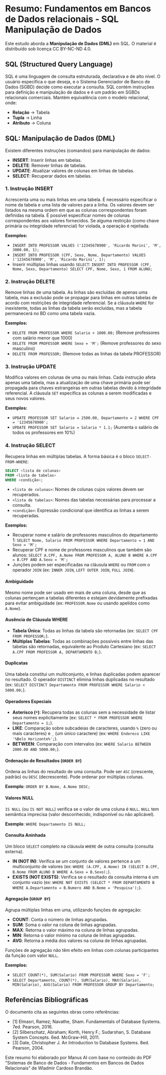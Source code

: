 # Resumo: Fundamentos em Bancos de Dados relacionais - SQL Manipulação de Dados

Este estudo aborda a **Manipulação de Dados (DML)** em SQL. O material é distribuído sob licença CC BY-NC-ND 4.0.

## SQL (Structured Query Language)

SQL é uma linguagem de consulta estruturada, declarativa e de alto nível. O usuário especifica o que deseja, e o Sistema Gerenciador de Banco de Dados (SGBD) decide como executar a consulta. SQL contém instruções para definição e manipulação de dados e é um padrão em SGBDs relacionais comerciais. Mantém equivalência com o modelo relacional, onde:

*   **Relação** → Tabela
*   **Tupla** → Linha
*   **Atributo** → Coluna

## SQL: Manipulação de Dados (DML)

Existem diferentes instruções (comandos) para manipulação de dados:

*   **INSERT**: Inserir linhas em tabelas.
*   **DELETE**: Remover linhas de tabelas.
*   **UPDATE**: Atualizar valores de colunas em linhas de tabelas.
*   **SELECT**: Recuperar dados em tabelas.

### 1. Instrução INSERT

Acrescenta uma ou mais linhas em uma tabela. É necessário especificar o nome da tabela e uma lista de valores para a linha. Os valores devem ser listados na mesma ordem em que as colunas correspondentes foram definidas na tabela. É possível especificar nomes de colunas correspondentes aos valores fornecidos. Se alguma restrição (como chave primária ou integridade referencial) for violada, a operação é rejeitada.

**Exemplos:**

*   `INSERT INTO PROFESSOR VALUES ('12345678900', 'Ricardo Marini', 'M', 3000.00, 1);`
*   `INSERT INTO PROFESSOR (CPF, Sexo, Nome, Departamento) VALUES ('12345678900', 'M', 'Ricardo Marini', 1);`
*   Inserir múltiplas linhas usando `SELECT`: `INSERT INTO PROFESSOR (CPF, Nome, Sexo, Departamento) SELECT CPF, Nome, Sexo, 1 FROM ALUNO;`

### 2. Instrução DELETE

Remove linhas de uma tabela. As linhas são excluídas de apenas uma tabela, mas a exclusão pode se propagar para linhas em outras tabelas de acordo com restrições de integridade referencial. Se a cláusula `WHERE` for inexistente, todas as linhas da tabela serão excluídas, mas a tabela permanecerá no BD como uma tabela vazia.

**Exemplos:**

*   `DELETE FROM PROFESSOR WHERE Salario < 1000.00;` (Remove professores com salário menor que 1000)
*   `DELETE FROM PROFESSOR WHERE Sexo = 'M';` (Remove professores do sexo masculino)
*   `DELETE FROM PROFESSOR;` (Remove todas as linhas da tabela PROFESSOR)

### 3. Instrução UPDATE

Modifica valores em colunas de uma ou mais linhas. Cada instrução afeta apenas uma tabela, mas a atualização de uma chave primária pode ser propagada para chaves estrangeiras em outras tabelas devido à integridade referencial. A cláusula `SET` especifica as colunas a serem modificadas e seus novos valores.

**Exemplos:**

*   `UPDATE PROFESSOR SET Salario = 2500.00, Departamento = 2 WHERE CPF = '12345678900';`
*   `UPDATE PROFESSOR SET Salario = Salario * 1.1;` (Aumenta o salário de todos os professores em 10%)

### 4. Instrução SELECT

Recupera linhas em múltiplas tabelas. A forma básica é o bloco `SELECT-FROM-WHERE`:

```sql
SELECT <lista de colunas>
FROM <lista de tabelas>
WHERE <condição>;
```

*   `<lista de colunas>`: Nomes de colunas cujos valores devem ser recuperados.
*   `<lista de tabelas>`: Nomes das tabelas necessárias para processar a consulta.
*   `<condição>`: Expressão condicional que identifica as linhas a serem recuperadas.

**Exemplos:**

*   Recuperar nome e salário de professores masculinos do departamento 1: `SELECT Nome, Salario FROM PROFESSOR WHERE Departamento = 1 AND Sexo = 'M';`
*   Recuperar CPF e nome de professores masculinos que também são alunos: `SELECT A.CPF, A.Nome FROM PROFESSOR A, ALUNO B WHERE A.CPF = B.CPF AND A.Sexo = 'M';`
*   Junções podem ser especificadas na cláusula `WHERE` ou `FROM` com o operador `JOIN` (ex: `INNER JOIN`, `LEFT OUTER JOIN`, `FULL JOIN`).

#### Ambiguidade

Mesmo nome pode ser usado em mais de uma coluna, desde que as colunas pertençam a tabelas diferentes e estejam devidamente prefixadas para evitar ambiguidade (ex: `PROFESSOR.Nome` ou usando apelidos como `A.Nome`).

#### Ausência de Cláusula WHERE

*   **Tabela Única**: Todas as linhas da tabela são retornadas (ex: `SELECT CPF FROM PROFESSOR;`).
*   **Múltiplas Tabelas**: Todas as combinações possíveis entre linhas das tabelas são retornadas, equivalente ao Produto Cartesiano (ex: `SELECT A.CPF FROM PROFESSOR A, DEPARTAMENTO B;`).

#### Duplicatas

Uma tabela constitui um multiconjunto, e linhas duplicadas podem aparecer no resultado. O operador `DISTINCT` elimina linhas duplicadas no resultado (ex: `SELECT DISTINCT Departamento FROM PROFESSOR WHERE Salario < 5000.00;`).

#### Operadores Especiais

*   **Asterisco (`*`)**: Recupera todas as colunas sem a necessidade de listar seus nomes explicitamente (ex: `SELECT * FROM PROFESSOR WHERE Departamento = 1;`).
*   **LIKE**: Comparação sobre subcadeias de caracteres, usando `%` (zero ou mais caracteres) e `_` (um único caractere) (ex: `WHERE Endereco LIKE '%Belo Horizonte%';`).
*   **BETWEEN**: Comparação com intervalos (ex: `WHERE Salario BETWEEN 2000.00 AND 5000.00;`).

#### Ordenação de Resultados (`ORDER BY`)

Ordena as linhas do resultado de uma consulta. Pode ser `ASC` (crescente, padrão) ou `DESC` (decrescente). Pode ordenar por múltiplas colunas.

**Exemplo**: `ORDER BY B.Nome, A.Nome DESC;`

#### Valores NULL

`IS NULL` (ou `IS NOT NULL`) verifica se o valor de uma coluna é `NULL`. `NULL` tem semântica imprecisa (valor desconhecido, indisponível ou não aplicável).

**Exemplo**: `WHERE Departamento IS NULL;`

#### Consulta Aninhada

Um bloco `SELECT` completo na cláusula `WHERE` de outra consulta (consulta externa).

*   **IN (NOT IN)**: Verifica se um conjunto de valores pertence a um multiconjunto de valores (ex: `WHERE (A.CPF, A.Nome) IN (SELECT B.CPF, B.Nome FROM ALUNO B WHERE A.Sexo = B.Sexo);`).
*   **EXISTS (NOT EXISTS)**: Verifica se o resultado da consulta interna é um conjunto vazio (ex: `WHERE NOT EXISTS (SELECT * FROM DEPARTAMENTO B WHERE A.Departamento = B.Numero AND B.Nome = 'Pesquisa');`).

#### Agregação (`GROUP BY`)

Agrupa múltiplas linhas em uma, utilizando funções de agregação:

*   **COUNT**: Conta o número de linhas agrupadas.
*   **SUM**: Soma o valor na coluna de linhas agrupadas.
*   **MAX**: Retorna o valor máximo na coluna de linhas agrupadas.
*   **MIN**: Retorna o valor mínimo na coluna de linhas agrupadas.
*   **AVG**: Retorna a média dos valores na coluna de linhas agrupadas.

Funções de agregação não têm efeito em linhas com colunas participantes da função com valor `NULL`.

**Exemplos:**

*   `SELECT COUNT(*), SUM(Salario) FROM PROFESSOR WHERE Sexo = 'F';`
*   `SELECT Departamento, COUNT(*), SUM(Salario), MAX(Salario), MIN(Salario), AVG(Salario) FROM PROFESSOR GROUP BY Departamento;`

## Referências Bibliográficas

O documento cita as seguintes obras como referências:

*   [1] Elmasri, Ramez; Navathe, Sham. Fundamentals of Database Systems. 7ed. Pearson, 2016.
*   [2] Silberschatz, Abraham; Korth, Henry F.; Sudarshan, S. Database System Concepts. 6ed. McGraw-Hill, 2011.
*   [3] Date, Christopher J. An Introduction to Database Systems. 8ed. Pearson, 2004.

Este resumo foi elaborado por Manus AI com base no conteúdo do PDF "Sistemas de Banco de Dados - Fundamentos em Bancos de Dados Relacionais" de Wladmir Cardoso Brandão.

